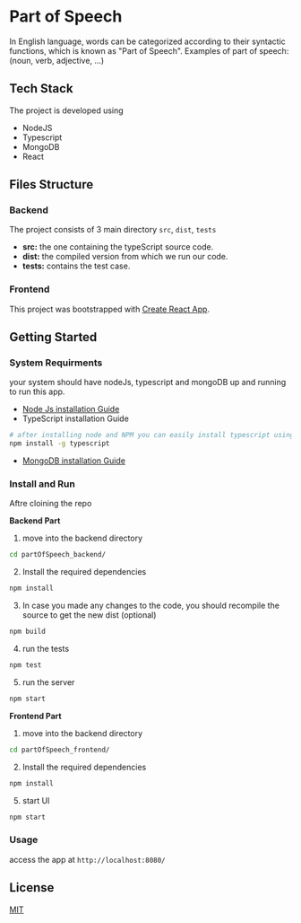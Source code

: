  # Part of Speech

In English language, words can be categorized according to their syntactic functions, which is known as "Part of Speech".
Examples of part of speech: (noun, verb, adjective, ...)

## Tech Stack

The project is developed using 
- NodeJS
- Typescript
- MongoDB
- React


## Files Structure

### Backend

The project consists of 3 main directory `src`, `dist`, `tests`

- **src:** the one containing the typeScript source code.
- **dist:** the compiled version from which we run our code.
- **tests:** contains the test case.

### Frontend

This project was bootstrapped with [Create React App](https://github.com/facebook/create-react-app).


## Getting Started

### System Requirments


your system should have nodeJs, typescript and mongoDB up and running to run this app.

- [Node Js installation Guide](`https://docs.npmjs.com/downloading-and-installing-node-js-and-npm`)
- TypeScript installation Guide
```sh
# after installing node and NPM you can easily install typescript using the following command
npm install -g typescript
```
- [MongoDB installation Guide](`https://www.mongodb.com/docs/manual/installation/`)



### Install and Run


Aftre cloining the repo

**Backend Part**

1. move into the backend directory

```sh
cd partOfSpeech_backend/
```

2. Install the required dependencies 

```sh
npm install
```


3. In case you made any changes to the code, you should recompile the source to get the new dist (optional)

```sh
npm build
```

4. run the tests

```sh
npm test
```

5. run the server

```sh
npm start
```

**Frontend Part**

1. move into the backend directory

```sh
cd partOfSpeech_frontend/
```

2. Install the required dependencies 

```sh
npm install
```

5. start UI

```sh
npm start
```


### Usage

access the app at `http://localhost:8080/`



## License
[MIT](https://choosealicense.com/licenses/mit/)



